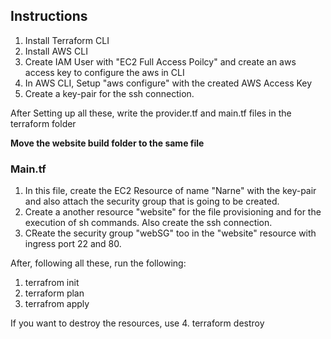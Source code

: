 ## Instructions

1. Install Terraform CLI
2. Install AWS CLI
3. Create IAM User with "EC2 Full Access Poilcy" and create an aws access key to configure the aws in CLI 
4. In AWS CLI, Setup "aws configure" with the created AWS Access Key
5. Create a key-pair for the ssh connection.

After Setting up all these, write the provider.tf and main.tf files in the terraform folder

**Move the website build folder to the same file**


### Main.tf

1. In this file, create the EC2 Resource of name "Narne" with the key-pair and also attach the security group that is going to be created.
2. Create a another resource "website" for the file provisioning and for the execution of sh commands. Also create the ssh connection.
3. CReate the security group "webSG" too in the "website" resource with ingress port 22 and 80.


After, following all these, run the following:

1. terrafrom init
2. terraform plan
3. terrafrom apply


If you want to destroy the resources, use
4. terraform destroy
